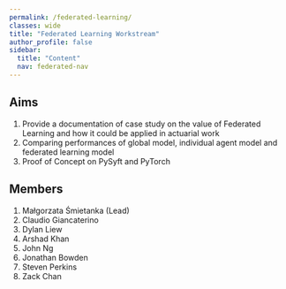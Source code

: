 ```yaml
---
permalink: /federated-learning/
classes: wide
title: "Federated Learning Workstream"
author_profile: false
sidebar:
  title: "Content"
  nav: federated-nav
---
```


## Aims 
1.	Provide a documentation of case study on the value of Federated Learning and how it could be applied in actuarial work
2.	Comparing performances of global model, individual agent model and federated learning model
3.	Proof of Concept on PySyft and PyTorch

## Members

1. Małgorzata Śmietanka (Lead)
2. Claudio Giancaterino 
3. Dylan Liew
4. Arshad Khan
5. John Ng
6. Jonathan Bowden
7. Steven Perkins
8. Zack Chan

